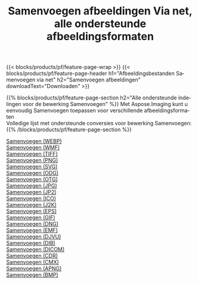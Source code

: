 ﻿---
title: Samenvoegen afbeeldingen Via net, alle ondersteunde afbeeldingsformaten 
weight: 3920
url: /nl/net/merge 
lang: nl
langdirlevel: 2
locales: zh-hans,ja,it,ru,de,es,fr,nl,id,lt,pl,pt,vi,tr,ko,zh-hant,ar,hi,th,sv,cs,uk,he
description: Met behulp van Aspose.Imaging kunt u eenvoudig Samenvoegen afbeeldingen maken via net
---

{{< blocks/products/pf/feature-page-wrap >}}
{{< blocks/products/pf/feature-page-header h1="Afbeeldingsbestanden Samenvoegen via net" h2="Samenvoegen afbeeldingen" downloadText="Downloaden" >}}


{{% blocks/products/pf/feature-page-section  h2="Alle ondersteunde indelingen voor de bewerking Samenvoegen" %}}
Met Aspose.Imaging kunt u eenvoudig Samenvoegen toepassen voor verschillende afbeeldingsformaten
<br/>
Volledige lijst met ondersteunde conversies voor bewerking Samenvoegen:
{{% /blocks/products/pf/feature-page-section %}}
<div class="container-fluid productfamilypage bg-gray">
    <div class="convertypes bg-gray agp-content section">
        <div class="container">
		<div class="row other-converters">
		    <div class='col-md-2 other-converter remove-lp remove-rp'><a href="/imaging/nl/net/merge/webp" >Samenvoegen (WEBP)</a></div><div class='col-md-2 other-converter remove-lp remove-rp'><a href="/imaging/nl/net/merge/wmf" >Samenvoegen (WMF)</a></div><div class='col-md-2 other-converter remove-lp remove-rp'><a href="/imaging/nl/net/merge/tiff" >Samenvoegen (TIFF)</a></div><div class='col-md-2 other-converter remove-lp remove-rp'><a href="/imaging/nl/net/merge/png" >Samenvoegen (PNG)</a></div><div class='col-md-2 other-converter remove-lp remove-rp'><a href="/imaging/nl/net/merge/svg" >Samenvoegen (SVG)</a></div><div class='col-md-2 other-converter remove-lp remove-rp'><a href="/imaging/nl/net/merge/odg" >Samenvoegen (ODG)</a></div><div class='col-md-2 other-converter remove-lp remove-rp'><a href="/imaging/nl/net/merge/otg" >Samenvoegen (OTG)</a></div><div class='col-md-2 other-converter remove-lp remove-rp'><a href="/imaging/nl/net/merge/jpg" >Samenvoegen (JPG)</a></div><div class='col-md-2 other-converter remove-lp remove-rp'><a href="/imaging/nl/net/merge/jp2" >Samenvoegen (JP2)</a></div><div class='col-md-2 other-converter remove-lp remove-rp'><a href="/imaging/nl/net/merge/ico" >Samenvoegen (ICO)</a></div><div class='col-md-2 other-converter remove-lp remove-rp'><a href="/imaging/nl/net/merge/j2k" >Samenvoegen (J2K)</a></div><div class='col-md-2 other-converter remove-lp remove-rp'><a href="/imaging/nl/net/merge/eps" >Samenvoegen (EPS)</a></div><div class='col-md-2 other-converter remove-lp remove-rp'><a href="/imaging/nl/net/merge/gif" >Samenvoegen (GIF)</a></div><div class='col-md-2 other-converter remove-lp remove-rp'><a href="/imaging/nl/net/merge/dng" >Samenvoegen (DNG)</a></div><div class='col-md-2 other-converter remove-lp remove-rp'><a href="/imaging/nl/net/merge/emf" >Samenvoegen (EMF)</a></div><div class='col-md-2 other-converter remove-lp remove-rp'><a href="/imaging/nl/net/merge/djvu" >Samenvoegen (DJVU)</a></div><div class='col-md-2 other-converter remove-lp remove-rp'><a href="/imaging/nl/net/merge/dib" >Samenvoegen (DIB)</a></div><div class='col-md-2 other-converter remove-lp remove-rp'><a href="/imaging/nl/net/merge/dicom" >Samenvoegen (DICOM)</a></div><div class='col-md-2 other-converter remove-lp remove-rp'><a href="/imaging/nl/net/merge/cdr" >Samenvoegen (CDR)</a></div><div class='col-md-2 other-converter remove-lp remove-rp'><a href="/imaging/nl/net/merge/cmx" >Samenvoegen (CMX)</a></div><div class='col-md-2 other-converter remove-lp remove-rp'><a href="/imaging/nl/net/merge/apng" >Samenvoegen (APNG)</a></div><div class='col-md-2 other-converter remove-lp remove-rp'><a href="/imaging/nl/net/merge/bmp" >Samenvoegen (BMP)</a></div>
                </div>
        </div>
    </div>
</div>
<br/>
